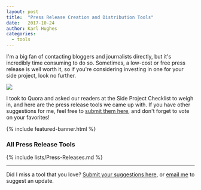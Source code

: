 ```yaml
---
layout: post
title:  "Press Release Creation and Distribution Tools"
date:   2017-10-24
author: Karl Hughes
categories:
  - tools
---
```


I'm a big fan of contacting bloggers and journalists directly, but it's incredibly time consuming to do so. Sometimes, a low-cost or free press release is well worth it, so if you're considering investing in one for your side project, look no further.

![](https://i.imgur.com/WKeFgOK.jpg)

I took to Quora and asked our readers at the Side Project Checklist to weigh in, and here are the press release tools we came up with. If you have other suggestions for me, feel free to [submit them here](https://www.portablecto.com/tools/submit), and don't forget to vote on your favorites!

{% include featured-banner.html %}

### All Press Release Tools

{% include lists/Press-Releases.md %}

-----

Did I miss a tool that you love? [Submit your suggestions here](https://www.portablecto.com/tools/submit), or [email me](mailto:marketing@portablecto.com) to suggest an update.
